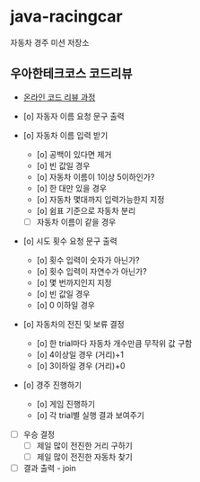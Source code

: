# java-racingcar

자동차 경주 미션 저장소

## 우아한테크코스 코드리뷰

- [온라인 코드 리뷰 과정](https://github.com/woowacourse/woowacourse-docs/blob/master/maincourse/README.md)

- [o]  자동자 이름 요청 문구 출력
- [o]  자동차 이름 입력 받기
    - [o]  공백이 있다면 제거
    - [o]  빈 값일 경우
    - [o]  자동차 이름이 1이상 5이하인가?
    - [o]  한 대만 있을 경우
    - [o]  자동차 몇대까지 입력가능한지 지정
    - [o]  쉼표 기준으로 자동차 분리
    - [ ]  자동차 이름이 같을 경우
- [o]  시도 횟수 요청 문구 출력
    - [o] 횟수 입력이 숫자가 아닌가?
    - [o] 횟수 입력이 자연수가 아닌가?
    - [o] 몇 번까지인지 지정
    - [o] 빈 값일 경우
    - [o] 0 이하일 경우
- [o]  자동차의 전진 및 보류 결정
    - [o]  한 trial마다 자동차 개수만큼 무작위 값 구함
    - [o]  4이상일 경우 (거리)+1
    - [o]  3이하일 경우 (거리)+0
- [o]  경주 진행하기
    - [o]  게임 진행하기
    - [o]  각 trial별 실행 결과 보여주기
- [ ]  우승 결정
    - [ ]  제일 많이 전진한 거리 구하기
    - [ ]  제일 많이 전진한 자동차 찾기
- [ ]  결과 출력 - join